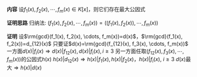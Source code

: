 **内容**
设$f_1(x), f_2(x), \cdots, f_m(x)\in K[x]$，则它们存在最大公因式

**证明思路**
归纳法: $(f_1(x), f_2(x), \cdots, f_m(x))=((f_1(x), f_2(x)), \cdots, f_m(x))$

**证明**
设$\rm{gcd}(f_1(x), f_2(x), \cdots, f_m(x))=d(x)$，$\rm{gcd}(f_1(x), f_2(x))=d_{12}(x)$
只要证$d(x)=\rm{gcd}(f_{12}(x), f_3(x), \cdots, f_m(x))$
一方面$d(x)|f_i(x)\Rightarrow d(x)|f_{12}(x), d(x)|f_i(x), i\geq3$
另一方面任取$(f_{12}(x), f_3(x), \cdots, f_m(x))$的公因式$h(x)$
$h(x)|d_{12}(x)\Rightarrow h(x)|f_1(x), h(x)|f_2(x)$，$h(x)|f_i(x),\ i\geq3$
$d(x)$最大$\Rightarrow h(x)|d(x)$
